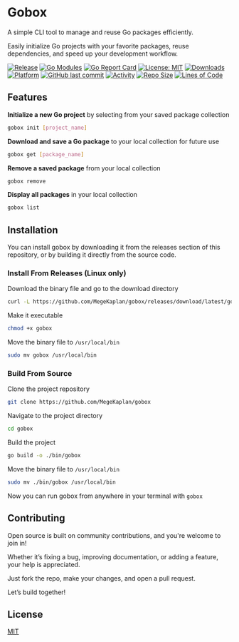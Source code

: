 
# Gobox

A simple CLI tool to manage and reuse Go packages efficiently.

Easily initialize Go projects with your favorite packages, reuse dependencies, and speed up your development workflow.

[![Release](https://github.com/MegeKaplan/gobox/actions/workflows/release.yaml/badge.svg)](https://github.com/MegeKaplan/gobox/actions)
[![Go Modules](https://img.shields.io/github/go-mod/go-version/MegeKaplan/gobox?logo=go)](https://github.com/MegeKaplan/gobox)
[![Go Report Card](https://goreportcard.com/badge/github.com/MegeKaplan/gobox)](https://goreportcard.com/report/github.com/MegeKaplan/gobox)
[![License: MIT](https://img.shields.io/github/license/MegeKaplan/gobox)](https://choosealicense.com/licenses/mit/)
[![Downloads](https://img.shields.io/github/downloads/MegeKaplan/gobox/total.svg)](https://github.com/MegeKaplan/gobox/releases)
[![Platform](https://img.shields.io/badge/Tested%20on-Linux-blue?logo=linux)](#)
[![GitHub last commit](https://img.shields.io/github/last-commit/MegeKaplan/gobox.svg)](https://github.com/MegeKaplan/gobox/commits/main)
[![Activity](https://img.shields.io/github/commit-activity/m/MegeKaplan/gobox)](https://github.com/MegeKaplan/gobox/graphs/commit-activity)
[![Repo Size](https://img.shields.io/github/repo-size/MegeKaplan/gobox)](https://github.com/MegeKaplan/gobox)
[![Lines of Code](https://tokei.rs/b1/github/MegeKaplan/gobox?category=lines)](https://github.com/MegeKaplan/gobox)

## Features

**Initialize a new Go project** by selecting from your saved package collection
```bash
gobox init [project_name]
```

**Download and save a Go package** to your local collection for future use
```bash
gobox get [package_name]
```

**Remove a saved package** from your local collection
```bash
gobox remove
```

**Display all packages** in your local collection
```bash
gobox list
```

## Installation

You can install gobox by downloading it from the releases section of this repository, or by building it directly from the source code.

### Install From Releases (Linux only)

Download the binary file and go to the download directory
```bash
curl -L https://github.com/MegeKaplan/gobox/releases/download/latest/gobox -o gobox
```

Make it executable
```bash
chmod +x gobox
```

Move the binary file to `/usr/local/bin`
```bash
sudo mv gobox /usr/local/bin
```

### Build From Source

Clone the project repository
```bash
git clone https://github.com/MegeKaplan/gobox
```

Navigate to the project directory
```bash
cd gobox
```

Build the project
```bash
go build -o ./bin/gobox
```

Move the binary file to `/usr/local/bin`
```bash
sudo mv ./bin/gobox /usr/local/bin
```

Now you can run gobox from anywhere in your terminal with `gobox`

## Contributing

Open source is built on community contributions, and you're welcome to join in!

Whether it’s fixing a bug, improving documentation, or adding a feature, your help is appreciated.

Just fork the repo, make your changes, and open a pull request.

Let’s build together!

## License

[MIT](https://choosealicense.com/licenses/mit/)

